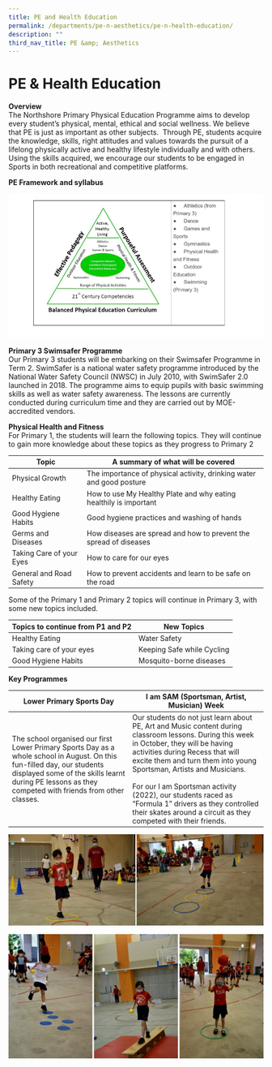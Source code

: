 ```yaml
---
title: PE and Health Education
permalink: /departments/pe-n-aesthetics/pe-n-health-education/
description: ""
third_nav_title: PE &amp; Aesthetics
---
```

# **PE &amp; Health Education**

**Overview**  
The Northshore Primary Physical Education Programme aims to develop every student’s physical, mental, ethical and social wellness. We believe that PE is just as important as other subjects.&nbsp; Through PE, students acquire the knowledge, skills, right attitudes and values towards the pursuit of a lifelong physically active and healthy lifestyle individually and with others. Using the skills acquired, we encourage our students to be engaged in Sports in both recreational and competitive platforms.

**PE Framework and syllabus**

![](/images/PE%20Framework%20n%20Syllabus.jpg)

**Primary 3 Swimsafer Programme**  
Our Primary 3 students will be embarking on their Swimsafer Programme in Term 2.  SwimSafer is a national water safety programme introduced by the National Water Safety Council (NWSC) in July 2010, with SwimSafer 2.0 launched in 2018. The programme aims to equip pupils with basic swimming skills as well as water safety awareness. The lessons are currently conducted during curriculum time and they are carried out by MOE-accredited vendors.

**Physical Health and Fitness**  
For Primary 1, the students will learn the following topics. They will continue to gain more knowledge about these topics as they progress to Primary 2

| Topic 	| A summary of what will be covered 	|
|---	|---	|
| Physical Growth 	| The importance of physical activity, drinking water and good posture 	|
| Healthy Eating 	| How to use My Healthy Plate  and why eating healthily is important 	|
| Good Hygiene Habits 	| Good hygiene practices and washing of hands 	|
| Germs and Diseases 	| How diseases are spread and how to prevent the spread of diseases 	|
| Taking Care of your Eyes 	| How to care for our eyes 	|
| General and Road Safety 	| How to prevent accidents and learn to be safe on the road 	|

Some of the Primary 1 and Primary 2 topics will continue in Primary 3, with some new topics included.

| Topics to continue from P1 and P2 	| New Topics 	|
|---	|---	|
| Healthy Eating	 | Water Safety  |
| Taking care of your eyes  | Keeping Safe while Cycling 	|
| Good Hygiene Habits 	| Mosquito-borne diseases 	|

**Key Programmes**

| Lower Primary Sports Day 	| I am SAM (Sportsman, Artist, Musician) Week 	|
|---	|---	|
| The school organised our first Lower Primary Sports Day as a whole school in August. On this fun-filled day, our students displayed some of the skills learnt during PE lessons as they competed with friends from other classes. 	| Our students do not just learn about PE, Art and Music content during classroom lessons. During this week in October, they will be having activities during Recess that will excite them and turn them into young Sportsman, Artists and Musicians. <br><br> For our I am Sportsman activity (2022), our students raced as “Formula 1” drivers as they controlled their skates around a circuit as they competed with their friends. 	|

![](/images/pe_pic01.jpg)

![](/images/pe_pic02.jpg)